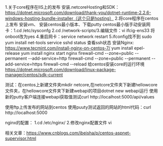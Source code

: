 1.关于core程序在IIS上的发布
   安装.netcoreHosting和SDK：https://dotnet.microsoft.com/download/thank-you/dotnet-runtime-2.2.6-windows-hosting-bundle-installer（这个只是hosting）
 2.将core程序在centos上发布
  安装vm、  安装centos最小版本、下载putty
  centos最小版手动安装网卡：1.cd  /etc/sysconfg 2.cd  /network-scripts/3.编辑文件：vi ifcig-ens33 将onboot改为yes 4.重启网卡：service network restart
    5.ifconfig找不到 sudo yum install net-tools
    service sshd status 查看ssh状态
   安装Nginx:  https://www.tecmint.com/install-nginx-on-centos-7/
   yum install epel-release
   yum install nginx 
   start nginx 
   firewall-cmd --zone=public --permanent --add-service=http
   firewall-cmd --zone=public --permanent --add-service=https
   firewall-cmd --reload
   给centos安装core的运行环境
   https://dotnet.microsoft.com/download/linux-package-manager/centos/sdk-current


   测试：在centos上新建文件夹mkdir netcore,在netcore文件夹下新建hellowcore文件夹，在hellowcore文件夹下新建webapi的项目dotnet new webapi运行
            使用新的putty客户端连接webapi获取值测试curl http://localhost:5000/api/values
   

使用ftp上传发布的网站到centos
使用puuty测试返回的网站的html代码：curl http://localhost:5000


nginx的配置：
 1.cd /etc/nginx/ 2.修改nginx配置文件 vi 
 
 相关文章：https://www.cnblogs.com/ibeisha/p/centos-aspnet-supervisor.html





